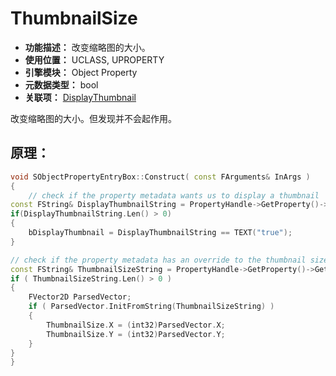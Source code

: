 ﻿# ThumbnailSize

- **功能描述：** 改变缩略图的大小。
- **使用位置：** UCLASS, UPROPERTY
- **引擎模块：** Object Property
- **元数据类型：** bool
- **关联项：** [DisplayThumbnail](DisplayThumbnail/DisplayThumbnail.md)

改变缩略图的大小。但发现并不会起作用。

## 原理：

```cpp
void SObjectPropertyEntryBox::Construct( const FArguments& InArgs )
{
	// check if the property metadata wants us to display a thumbnail
const FString& DisplayThumbnailString = PropertyHandle->GetProperty()->GetMetaData(TEXT("DisplayThumbnail"));
if(DisplayThumbnailString.Len() > 0)
{
	bDisplayThumbnail = DisplayThumbnailString == TEXT("true");
}

// check if the property metadata has an override to the thumbnail size
const FString& ThumbnailSizeString = PropertyHandle->GetProperty()->GetMetaData(TEXT("ThumbnailSize"));
if ( ThumbnailSizeString.Len() > 0 )
{
	FVector2D ParsedVector;
	if ( ParsedVector.InitFromString(ThumbnailSizeString) )
	{
		ThumbnailSize.X = (int32)ParsedVector.X;
		ThumbnailSize.Y = (int32)ParsedVector.Y;
	}
}
}
```
